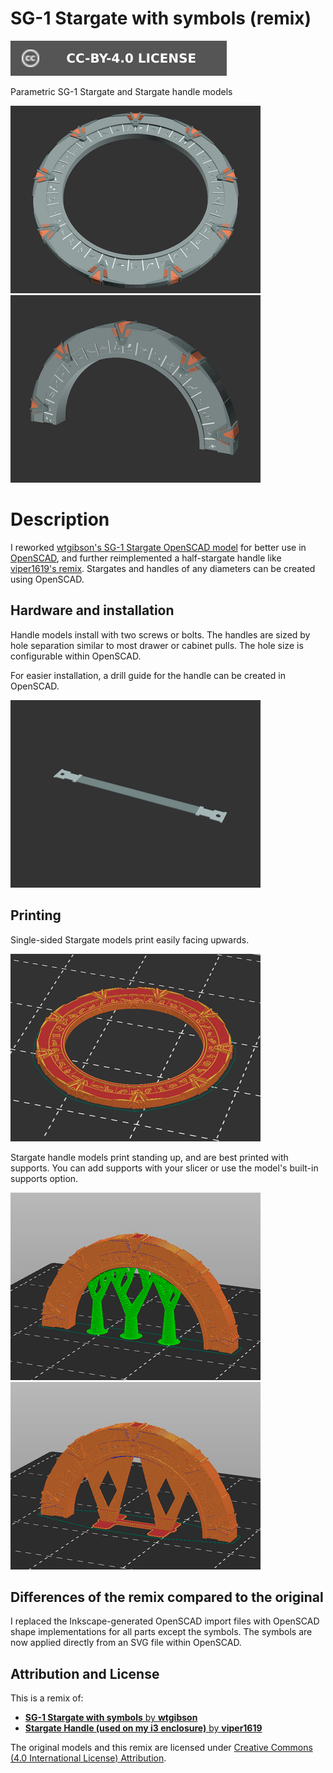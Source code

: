 # SG-1 Stargate with symbols (remix)

[![CC-BY-4.0 license][license-badge]][license]

Parametric SG-1 Stargate and Stargate handle models

![Model render](images/readme/render-stargate.png)
![Model render](images/readme/render-stargate-handle.png)

# Description

I reworked [wtgibson's SG-1 Stargate OpenSCAD model][original-model-url]
for better use in [OpenSCAD][openscad], and further reimplemented a
half-stargate handle like [viper1619's remix][original-handle-model-url].
Stargates and handles of any diameters can be created using OpenSCAD.

## Hardware and installation

Handle models install with two screws or bolts. The handles are sized by hole
separation similar to most drawer or cabinet pulls. The hole size is
configurable within OpenSCAD.

For easier installation, a drill guide for the handle can be created in
OpenSCAD.

![Render of drill guide model](images/readme/render-stargate-handle-drill-guide.png)

## Printing

Single-sided Stargate models print easily facing upwards.

![Slicer screenshot](images/readme/slicer-screenshot-stargate.png)

Stargate handle models print standing up, and are best printed with supports.
You can add supports with your slicer or use the model's built-in supports
option.

![Slicer screenshot of handle with slicer supports](images/readme/slicer-screenshot-handle-1.png)
![Slicer screenshot of handle with model supports](images/readme/slicer-screenshot-handle-2.png)

## Differences of the remix compared to the original

I replaced the Inkscape-generated OpenSCAD import files with OpenSCAD shape
implementations for all parts except the symbols. The symbols are now applied
directly from an SVG file within OpenSCAD.

## Attribution and License

This is a remix of:

* [**SG-1 Stargate with symbols** by **wtgibson**][original-model-url]
* [**Stargate Handle (used on my i3 enclosure)** by **viper1619**][original-handle-model-url]

The original models and this remix are licensed under
[Creative Commons (4.0 International License) Attribution][license].

[license-badge]: /_static/license-badge-cc-by-4.0.svg
[license]: http://creativecommons.org/licenses/by/4.0/
[openscad]: https://openscad.org
[original-handle-model-url]: https://www.thingiverse.com/thing:1875360
[original-model-url]: https://www.thingiverse.com/thing:87691
